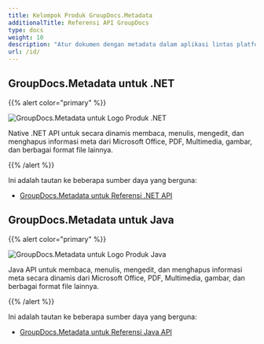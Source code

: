 ```yaml
---
title: Kelompok Produk GroupDocs.Metadata
additionalTitle: Referensi API GroupDocs
type: docs
weight: 10
description: "Atur dokumen dengan metadata dalam aplikasi lintas platform apa pun menggunakan API metadata GroupDocs untuk menemukan, menggunakan, menyimpan, dan menggunakan kembali data di masa mendatang"
url: /id/
---
```


## GroupDocs.Metadata untuk .NET

{{% alert color="primary" %}} 

![GroupDocs.Metadata untuk Logo Produk .NET](../gdocs_net.png)

Native .NET API untuk secara dinamis membaca, menulis, mengedit, dan menghapus informasi meta dari Microsoft Office, PDF, Multimedia, gambar, dan berbagai format file lainnya.

{{% /alert %}} 

Ini adalah tautan ke beberapa sumber daya yang berguna:

- [GroupDocs.Metadata untuk Referensi .NET API](/metadata/id/net/)


## GroupDocs.Metadata untuk Java

{{% alert color="primary" %}}

![GroupDocs.Metadata untuk Logo Produk Java](../gdocs_java.png)

Java API untuk membaca, menulis, mengedit, dan menghapus informasi meta secara dinamis dari Microsoft Office, PDF, Multimedia, gambar, dan berbagai format file lainnya.

{{% /alert %}}

Ini adalah tautan ke beberapa sumber daya yang berguna:

- [GroupDocs.Metadata untuk Referensi Java API](/metadata/java/)
